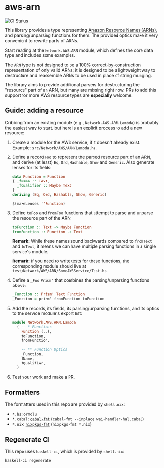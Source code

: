 # aws-arn

![CI Status](https://github.com/bellroy/aws-arn/actions/workflows/haskell-ci.yml/badge.svg)

This library provides a type representing [Amazon Resource Names
(ARNs)](https://docs.aws.amazon.com/general/latest/gr/aws-arns-and-namespaces.html),
and parsing/unparsing functions for them. The provided optics make it
very convenient to rewrite parts of ARNs.

Start reading at the `Network.AWS.ARN` module, which defines the core
data type and includes some examples.

The `ARN` type is not designed to be a 100% correct-by-construction
representation of only valid ARNs; it is designed to be a lightweight
way to destructure and reassemble ARNs to be used in place of string
munging.

The library aims to provide additional parsers for destructuring the
"resource" part of an ARN, but many are missing right now. PRs to add
this support for more AWS resource types are **especially** welcome.

## Guide: adding a resource

Cribbing from an existing module (e.g., `Network.AWS.ARN.Lambda`) is
probably the easiest way to start, but here is an explicit process to
add a new resource:

1. Create a module for the AWS service, if it doesn't already
   exist. Example: `src/Network/AWS/ARN/Lambda.hs`.

2. Define a record `Foo` to represent the parsed resource part of an
   ARN, and derive (at least) `Eq`, `Ord`, `Hashable`, `Show` and
   `Generic`. Also generate lenses for its fields:

   ```haskell
   data Function = Function
   { _fName :: Text,
     _fQualifier :: Maybe Text
   }
   deriving (Eq, Ord, Hashable, Show, Generic)

   $(makeLenses ''Function)
   ```

3. Define `toFoo` and `fromFoo` functions that attempt to parse and
   unparse the resource part of the ARN:

   ```haskell
   toFunction :: Text -> Maybe Function
   fromFunction :: Function -> Text
   ```

   **Remark:** While these names sound backwards compared to
   `fromText` and `toText`, it means we can have multiple parsing
   functions in a single service's module.

   **Remark:** If you need to write tests for these functions, the
   corresponding module should live at
   `test/Network/AWS/ARN/SomeAWSService/Test.hs`

4. Define a `_Foo` `Prism'` that combines the parsing/unparsing
   functions above:

   ```haskell
   _Function :: Prism' Text Function
   _Function = prism' fromFunction toFunction
   ```

5. Add the records, its fields, its parsing/unparsing functions, and
   its optics to the service module's export list:

   ```haskell
   module Network.AWS.ARN.Lambda
     ( -- * Functions
       Function (..),
       toFunction,
       fromFunction,

       -- ** Function Optics
       _Function,
       fName,
       fQualifier,
     )
   ```

6. Test your work and make a PR.

## Formatters

The formatters used in this repo are provided by `shell.nix`:

* `*.hs`: [`ormolu`](https://github.com/tweag/ormolu)
* `*.cabal`:
  [`cabal-fmt`](https://hackage.haskell.org/package/cabal-fmt)
  (`cabal-fmt --inplace wai-handler-hal.cabal`)
* `*.nix`:
  [`nixpkgs-fmt`](https://github.com/nix-community/nixpkgs-fmt)
  (`nixpkgs-fmt *.nix`)

## Regenerate CI

This repo uses `haskell-ci`, which is provided by `shell.nix`:

```shell
haskell-ci regenerate
```
